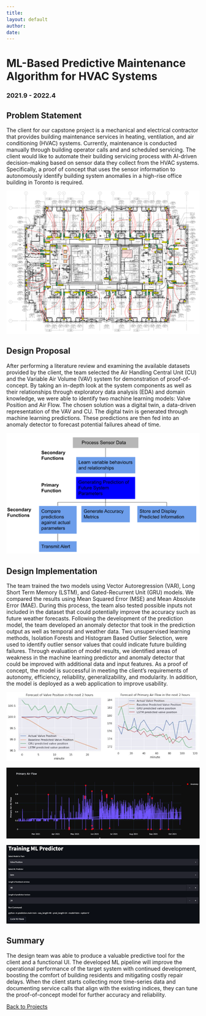 ```yaml
---
title: 
layout: default
author: 
date: 
---
```


# ML-Based Predictive Maintenance Algorithm for HVAC Systems

### 2021.9 - 2022.4

## Problem Statement

The client for our capstone project is a mechanical and electrical contractor that provides building maintenance services in heating, ventilation, and air conditioning (HVAC) systems. Currently, maintenance is conducted manually through building operator calls and and scheduled servicing. The client would like to automate their building servicing process with AI-driven decision-making based on sensor data they collect from the HVAC systems. Specifically, a proof of concept that uses the sensor information to autonomously identify building system anomalies in a high-rise office building in Toronto is required. 

![aps490_floorplan](../assets/img/projects/aps490_floorplan.png)

## Design Proposal

After performing a literature review and examining the available datasets provided by the client, the team selected the Air Handling Central Unit (CU) and the Variable Air Volume (VAV) system for demonstration of proof-of-concept. By taking an in-depth look at the system components as well as their relationships through exploratory data analysis (EDA) and domain knowledge, we were able to identify two machine learning models: Valve Position and Air Flow. The chosen solution was a digital twin, a data-driven representation of the VAV and CU. The digital twin is generated through machine learning predictions. These predictions are then fed into an anomaly detector to forecast potential failures ahead of time.

![aps490_functions](../assets/img/projects/aps490_functions.png)

## Design Implementation

The team trained the two models using Vector Autoregression (VAR), Long Short Term Memory (LSTM), and Gated-Recurrent Unit (GRU) models. We compared the results using Mean Squared Error (MSE) and Mean Absolute Error (MAE). During this process, the team also tested possible inputs not included in the dataset that could potentially improve the accuracy such as future weather forecasts. Following the development of the prediction model, the team developed an anomaly detector that took in the prediction output as well as temporal and weather data. Two unsupervised learning methods, Isolation Forests and Histogram Based Outlier Selection, were used to identify outlier sensor values that could indicate future building failures. Through evaluation of model results, we identified areas of weakness in the machine learning predictor and anomaly detector that could be improved with additional data and input features. As a proof of concept, the model is successful in meeting the client’s requirements of autonomy, efficiency, reliability, generalizability, and modularity. In addition, the model is deployed as a web application to improve usability.

![aps490_prediction](../assets/img/projects/aps490_prediction.jpg)

![aps490_ad](../assets/img/projects/aps490_ad.png)

![aps490_ui](../assets/img/projects/aps490_ui.png)

## Summary

The design team was able to produce a valuable predictive tool for the client and a functional UI. The developed ML pipeline will improve the operational performance of the target system with continued development, boosting the comfort of building residents and mitigating costly repair delays. When the client starts collecting more time-series data and documenting service calls that align with the existing indices, they can tune the proof-of-concept model for further accuracy and reliability. 

[Back to Projects](../projects.html)
